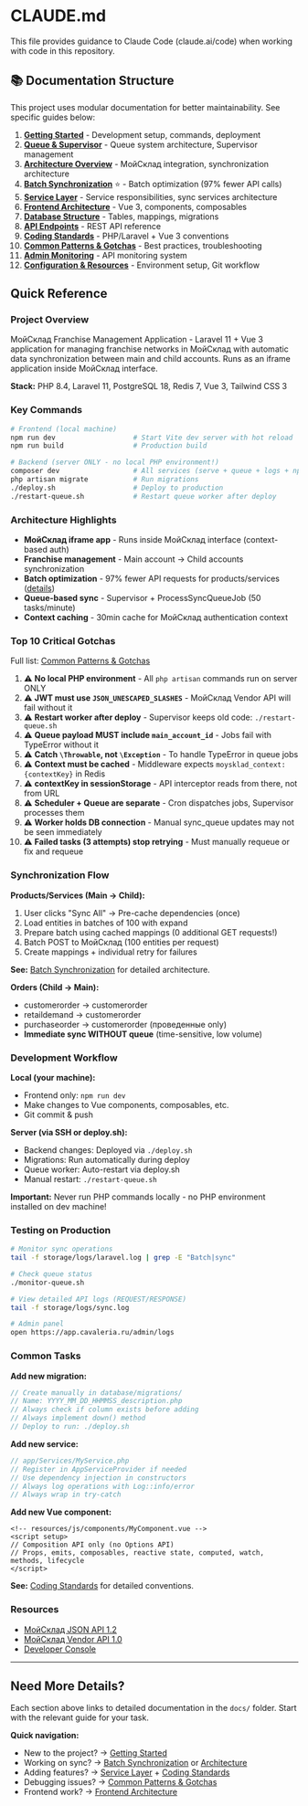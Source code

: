# CLAUDE.md

This file provides guidance to Claude Code (claude.ai/code) when working with code in this repository.

## 📚 Documentation Structure

This project uses modular documentation for better maintainability. See specific guides below:

1. **[Getting Started](docs/01-getting-started.md)** - Development setup, commands, deployment
2. **[Queue & Supervisor](docs/02-queue-supervisor.md)** - Queue system architecture, Supervisor management
3. **[Architecture Overview](docs/03-architecture.md)** - МойСклад integration, synchronization architecture
4. **[Batch Synchronization](docs/04-batch-sync.md)** ⭐ - Batch optimization (97% fewer API calls)
5. **[Service Layer](docs/05-services.md)** - Service responsibilities, sync services architecture
6. **[Frontend Architecture](docs/06-frontend.md)** - Vue 3, components, composables
7. **[Database Structure](docs/07-database.md)** - Tables, mappings, migrations
8. **[API Endpoints](docs/08-api-endpoints.md)** - REST API reference
9. **[Coding Standards](docs/09-coding-standards.md)** - PHP/Laravel + Vue 3 conventions
10. **[Common Patterns & Gotchas](docs/10-common-patterns.md)** - Best practices, troubleshooting
11. **[Admin Monitoring](docs/11-admin-monitoring.md)** - API monitoring system
12. **[Configuration & Resources](docs/12-configuration.md)** - Environment setup, Git workflow

## Quick Reference

### Project Overview

МойСклад Franchise Management Application - Laravel 11 + Vue 3 application for managing franchise networks in МойСклад with automatic data synchronization between main and child accounts. Runs as an iframe application inside МойСклад interface.

**Stack:** PHP 8.4, Laravel 11, PostgreSQL 18, Redis 7, Vue 3, Tailwind CSS 3

### Key Commands

```bash
# Frontend (local machine)
npm run dev                   # Start Vite dev server with hot reload
npm run build                 # Production build

# Backend (server ONLY - no local PHP environment!)
composer dev                  # All services (serve + queue + logs + npm)
php artisan migrate           # Run migrations
./deploy.sh                   # Deploy to production
./restart-queue.sh            # Restart queue worker after deploy
```

### Architecture Highlights

- **МойСклад iframe app** - Runs inside МойСклад interface (context-based auth)
- **Franchise management** - Main account → Child accounts synchronization
- **Batch optimization** - 97% fewer API requests for products/services ([details](docs/04-batch-sync.md))
- **Queue-based sync** - Supervisor + ProcessSyncQueueJob (50 tasks/minute)
- **Context caching** - 30min cache for МойСклад authentication context

### Top 10 Critical Gotchas

Full list: [Common Patterns & Gotchas](docs/10-common-patterns.md)

1. ⚠️ **No local PHP environment** - All `php artisan` commands run on server ONLY
2. ⚠️ **JWT must use `JSON_UNESCAPED_SLASHES`** - МойСклад Vendor API will fail without it
3. ⚠️ **Restart worker after deploy** - Supervisor keeps old code: `./restart-queue.sh`
4. ⚠️ **Queue payload MUST include `main_account_id`** - Jobs fail with TypeError without it
5. ⚠️ **Catch `\Throwable`, not `\Exception`** - To handle TypeError in queue jobs
6. ⚠️ **Context must be cached** - Middleware expects `moysklad_context:{contextKey}` in Redis
7. ⚠️ **contextKey in sessionStorage** - API interceptor reads from there, not from URL
8. ⚠️ **Scheduler + Queue are separate** - Cron dispatches jobs, Supervisor processes them
9. ⚠️ **Worker holds DB connection** - Manual sync_queue updates may not be seen immediately
10. ⚠️ **Failed tasks (3 attempts) stop retrying** - Must manually requeue or fix and requeue

### Synchronization Flow

**Products/Services (Main → Child):**
1. User clicks "Sync All" → Pre-cache dependencies (once)
2. Load entities in batches of 100 with expand
3. Prepare batch using cached mappings (0 additional GET requests!)
4. Batch POST to МойСклад (100 entities per request)
5. Create mappings + individual retry for failures

**See:** [Batch Synchronization](docs/04-batch-sync.md) for detailed architecture.

**Orders (Child → Main):**
- customerorder → customerorder
- retaildemand → customerorder
- purchaseorder → customerorder (проведенные only)
- **Immediate sync WITHOUT queue** (time-sensitive, low volume)

### Development Workflow

**Local (your machine):**
- Frontend only: `npm run dev`
- Make changes to Vue components, composables, etc.
- Git commit & push

**Server (via SSH or deploy.sh):**
- Backend changes: Deployed via `./deploy.sh`
- Migrations: Run automatically during deploy
- Queue worker: Auto-restart via deploy.sh
- Manual restart: `./restart-queue.sh`

**Important:** Never run PHP commands locally - no PHP environment installed on dev machine!

### Testing on Production

```bash
# Monitor sync operations
tail -f storage/logs/laravel.log | grep -E "Batch|sync"

# Check queue status
./monitor-queue.sh

# View detailed API logs (REQUEST/RESPONSE)
tail -f storage/logs/sync.log

# Admin panel
open https://app.cavaleria.ru/admin/logs
```

### Common Tasks

**Add new migration:**
```php
// Create manually in database/migrations/
// Name: YYYY_MM_DD_HHMMSS_description.php
// Always check if column exists before adding
// Always implement down() method
// Deploy to run: ./deploy.sh
```

**Add new service:**
```php
// app/Services/MyService.php
// Register in AppServiceProvider if needed
// Use dependency injection in constructors
// Always log operations with Log::info/error
// Always wrap in try-catch
```

**Add new Vue component:**
```vue
<!-- resources/js/components/MyComponent.vue -->
<script setup>
// Composition API only (no Options API)
// Props, emits, composables, reactive state, computed, watch, methods, lifecycle
</script>
```

**See:** [Coding Standards](docs/09-coding-standards.md) for detailed conventions.

### Resources

- [МойСклад JSON API 1.2](https://dev.moysklad.ru/doc/api/remap/1.2/)
- [МойСклад Vendor API 1.0](https://dev.moysklad.ru/doc/api/vendor/1.0/)
- [Developer Console](https://apps.moysklad.ru/cabinet/)

---

## Need More Details?

Each section above links to detailed documentation in the `docs/` folder. Start with the relevant guide for your task.

**Quick navigation:**
- New to the project? → [Getting Started](docs/01-getting-started.md)
- Working on sync? → [Batch Synchronization](docs/04-batch-sync.md) or [Architecture](docs/03-architecture.md)
- Adding features? → [Service Layer](docs/05-services.md) + [Coding Standards](docs/09-coding-standards.md)
- Debugging issues? → [Common Patterns & Gotchas](docs/10-common-patterns.md)
- Frontend work? → [Frontend Architecture](docs/06-frontend.md)
